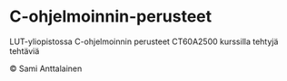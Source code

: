 # C-ohjelmoinnin-perusteet
LUT-yliopistossa C-ohjelmoinnin perusteet CT60A2500 kurssilla tehtyjä tehtäviä

© Sami Anttalainen
